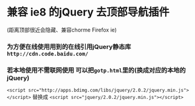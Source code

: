 # 兼容 ie8 的jQuery 去顶部导航插件
(距离顶部很近会隐藏、兼容chorme Firefox ie)
### 为方便在线使用用到的在线引用jQuery静态库`http://cdn.code.baidu.com/`
### 若本地使用不需联网使用 可以把`gotp.html`里的(换成对应的本地的jQuery)

`<script src="http://apps.bdimg.com/libs/jquery/2.0.2/jquery.min.js"></script>` 替换成
`<script src="jquery/2.0.2/jquery.min.js"></script>`

